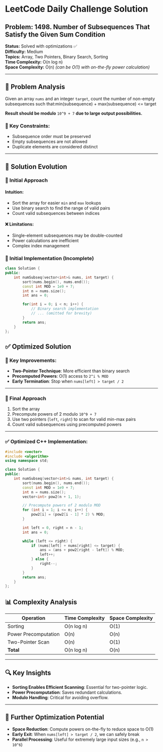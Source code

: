 # LeetCode Daily Challenge Solution

## Problem: 1498. Number of Subsequences That Satisfy the Given Sum Condition  
**Status:** Solved with optimizations ✅  
**Difficulty:** Medium  
**Topics:** Array, Two Pointers, Binary Search, Sorting  
**Time Complexity:** O(n log n)  
**Space Complexity:** O(n) _(can be O(1) with on-the-fly power calculation)_

---

## 🧠 Problem Analysis

Given an array `nums` and an integer `target`, count the number of non-empty subsequences such that:min(subsequence) + max(subsequence) <= target


**Result should be modulo** `10^9 + 7` **due to large output possibilities.**

### 🔑 Key Constraints:
- Subsequence order must be preserved
- Empty subsequences are not allowed
- Duplicate elements are considered distinct

---

## 🔄 Solution Evolution

### 📌 Initial Approach

#### Intuition:
- Sort the array for easier `min` and `max` lookups
- Use binary search to find the range of valid pairs
- Count valid subsequences between indices

#### ❌ Limitations:
- Single-element subsequences may be double-counted
- Power calculations are inefficient
- Complex index management

### 🧪 Initial Implementation (Incomplete)
```cpp
class Solution {
public:
    int numSubseq(vector<int>& nums, int target) {
        sort(nums.begin(), nums.end());
        const int MOD = 1e9 + 7;
        int n = nums.size();
        int ans = 0;

        for(int i = 0; i < n; i++) {
            // Binary search implementation
            // ... (omitted for brevity)
        }
        return ans;
    }
};

```
## ✅ Optimized Solution

### 🚀 Key Improvements:
- **Two-Pointer Technique**: More efficient than binary search  
- **Precomputed Powers**: O(1) access to `2^i % MOD`  
- **Early Termination**: Stop when `nums[left] > target / 2`

---

### 🧭 Final Approach
1. Sort the array  
2. Precompute powers of 2 modulo `10^9 + 7`  
3. Use two pointers (`left`, `right`) to scan for valid min-max pairs  
4. Count valid subsequences using precomputed powers

---

### ✅ Optimized C++ Implementation:

```cpp
#include <vector>
#include <algorithm>
using namespace std;

class Solution {
public:
    int numSubseq(vector<int>& nums, int target) {
        sort(nums.begin(), nums.end());
        const int MOD = 1e9 + 7;
        int n = nums.size();
        vector<int> pow2(n + 1, 1);

        // Precompute powers of 2 modulo MOD
        for (int i = 1; i <= n; i++) {
            pow2[i] = (pow2[i - 1] * 2) % MOD;
        }

        int left = 0, right = n - 1;
        int ans = 0;

        while (left <= right) {
            if (nums[left] + nums[right] <= target) {
                ans = (ans + pow2[right - left]) % MOD;
                left++;
            } else {
                right--;
            }
        }
        return ans;
    }
};
```
## 📊 Complexity Analysis

| Operation              | Time Complexity | Space Complexity |
|------------------------|-----------------|------------------|
| Sorting                | O(n log n)      | O(1)             |
| Power Precomputation   | O(n)            | O(n)             |
| Two-Pointer Scan       | O(n)            | O(1)             |
| **Total**              | O(n log n)      | O(n)             |

---

## 🔍 Key Insights

- **Sorting Enables Efficient Scanning**: Essential for two-pointer logic.  
- **Power Precomputation**: Saves redundant calculations.  
- **Modulo Handling**: Critical for avoiding overflow.

---

## 🔧 Further Optimization Potential

- **Space Reduction**: Compute powers on-the-fly to reduce space to O(1)  
- **Early Exit**: When `nums[left] > target / 2`, we can safely break  
- **Parallel Processing**: Useful for extremely large input sizes (e.g., `n > 10^6`)


